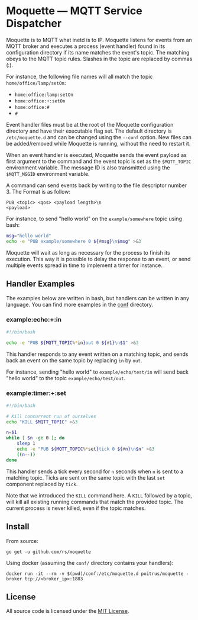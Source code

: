 # Moquette — MQTT Service Dispatcher

Moquette is to MQTT what inetd is to IP. Moquette listens for events from an MQTT broker and executes a process (event handler) found in its configuration directory if its name matches the event's topic. The matching obeys to the MQTT topic rules. Slashes in the topic are replaced by commas (:).

For instance, the following file names will all match the topic `home/office/lamp/setOn`:

  * `home:office:lamp:setOn`
  * `home:office:+:setOn`
  * `home:office:#`
  * `#`

Event handler files must be at the root of the Moquette configuration directory and have their executable flag set. The default directory is `/etc/moquette.d` and can be changed using the `--conf` option. New files can be added/removed while Moquette is running, without the need to restart it.

When an event handler is executed, Moquette sends the event payload as first argument to the command and the event topic is set as the `$MQTT_TOPIC` environment variable. The message ID is also transmitted using the `$MQTT_MSGID` environment variable.

A command can send events back by writing to the file descriptor number 3. The Format is as follow:

    PUB <topic> <qos> <payload length>\n
    <payload>

For instance, to send "hello world" on the `example/somewhere` topic using bash:

```bash
msg="hello world"
echo -e "PUB example/somewhere 0 ${#msg}\n$msg" >&3
```

Moquette will wait as long as necessary for the process to finish its execution. This way it is possible to delay the response to an event, or send multiple events spread in time to implement a timer for instance.

## Handler Examples

The examples below are written in bash, but handlers can be written in any language. You can find more examples in the [conf](conf/) directory.

### example:echo:+:in

```bash
#!/bin/bash

echo -e "PUB ${MQTT_TOPIC%*in}out 0 ${#1}\n$1" >&3
```

This handler responds to any event written on a matching topic, and sends back an event on the same topic by replacing `in` by `out`.

For instance, sending "hello world" to `example/echo/test/in` will send back "hello world" to the topic `example/echo/test/out`.

### example:timer:+:set

```bash
#!/bin/bash

# Kill concurrent run of ourselves
echo "KILL $MQTT_TOPIC" >&3

n=$1
while [ $n -ge 0 ]; do
    sleep 1
    echo -e "PUB ${MQTT_TOPIC%*set}tick 0 ${#n}\n$n" >&3
    ((n--))
done
```

This handler sends a tick every second for `n` seconds when `n` is sent to a matching topic. Ticks are sent on the same topic with the last `set` component replaced by `tick`.

Note that we introduced the `KILL` command here. A `KILL` followed by a topic, will kill all existing running commands that match the provided topic. The current process is never killed, even if the topic matches.

## Install

From source:

    go get -u github.com/rs/moquette

Using docker (assuming the `conf/` directory contains your handlers):

    docker run -it --rm -v $(pwd)/conf:/etc/moquette.d poitrus/moquette -broker tcp://<broker_ip>:1883

## License

All source code is licensed under the [MIT License](https://raw.github.com/rs/moquette/master/LICENSE).